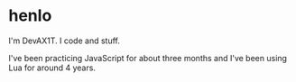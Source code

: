 
# henlo

I'm DevAX1T. I code and stuff.

I've been practicing JavaScript for about three months and I've been using Lua for around 4 years.

<!---
DevAX1T/DevAX1T is a ✨ special ✨ repository because its `README.md` (this file) appears on your GitHub profile.
You can click the Preview link to take a look at your changes.
--->
